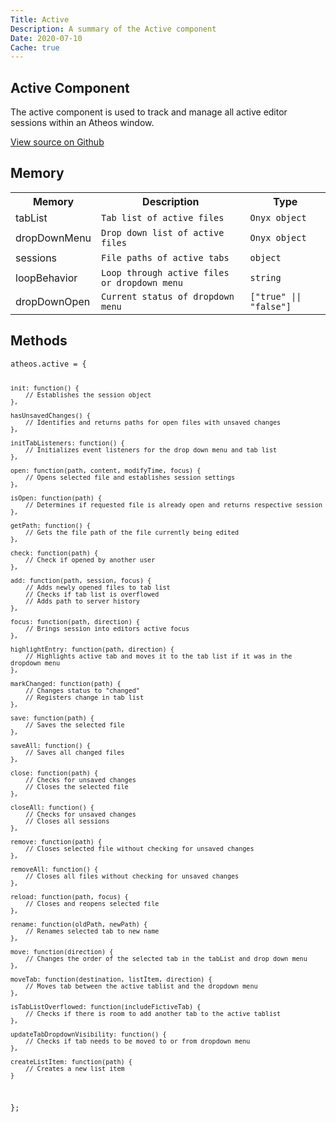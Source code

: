 ```yaml
---
Title: Active
Description: A summary of the Active component
Date: 2020-07-10
Cache: true
---
```

<section>
   <h1>Active Component</h1>
   <p>
      The active component is used to track and manage all active editor sessions within an Atheos window.
   </p>
   <a href="https://github.com/Atheos/Atheos/blob/master/components/active/init.js" class="btn download">View source on Github</a>
</section>
<section>
   <h2>Memory</h2>
   <div class="argTable">
      <table>
         <tr>
            <th>Memory</th>
            <th>Description</th>
            <th>Type</th>
         </tr>
         <tr>
            <td>tabList</td>
            <td><code>Tab list of active files</code></td>
            <td><code>Onyx object</code></td>
         </tr>
          <tr>
            <td>dropDownMenu</td>
            <td><code>Drop down list of active files</code></td>
            <td><code>Onyx object</code></td>
         </tr>
          <tr>
            <td>sessions</td>
            <td><code>File paths of active tabs</code></td>
            <td><code>object</code></td>
         </tr>
          <tr>
            <td>loopBehavior</td>
            <td><code>Loop through active files or dropdown menu</code></td>
            <td><code>string</code></td>
         </tr>
         <tr>
            <td>dropDownOpen</td>
            <td><code>Current status of dropdown menu</code></td>
            <td><code>["true" || "false"]</code></td>
         </tr>
      </table>
   </div>
</section>
<section>
   <h2>Methods</h2>
	<pre><code>atheos.active = {

	init: function() {
		// Establishes the session object
	},

	hasUnsavedChanges() {
		// Identifies and returns paths for open files with unsaved changes
	},

	initTabListeners: function() {
		// Initializes event listeners for the drop down menu and tab list
	},

	open: function(path, content, modifyTime, focus) {
		// Opens selected file and establishes session settings
	},

	isOpen: function(path) {
		// Determines if requested file is already open and returns respective session
	},

	getPath: function() {
		// Gets the file path of the file currently being edited
	},

	check: function(path) {
		// Check if opened by another user
	},

	add: function(path, session, focus) {
		// Adds newly opened files to tab list 
		// Checks if tab list is overflowed
		// Adds path to server history
	},

	focus: function(path, direction) {
		// Brings session into editors active focus
	},

	highlightEntry: function(path, direction) {
		// Highlights active tab and moves it to the tab list if it was in the dropdown menu
	},

	markChanged: function(path) {
		// Changes status to "changed"
		// Registers change in tab list
	},

	save: function(path) {
		// Saves the selected file
	},

	saveAll: function() {
		// Saves all changed files
	},

	close: function(path) {
		// Checks for unsaved changes
		// Closes the selected file
	},

	closeAll: function() {
		// Checks for unsaved changes
		// Closes all sessions
	},

	remove: function(path) {
		// Closes selected file without checking for unsaved changes
	},

	removeAll: function() {
		// Closes all files without checking for unsaved changes
	},

	reload: function(path, focus) {
		// Closes and reopens selected file
	},

	rename: function(oldPath, newPath) {
		// Renames selected tab to new name
	},

	move: function(direction) {
		// Changes the order of the selected tab in the tabList and drop down menu
	},

	moveTab: function(destination, listItem, direction) {
		// Moves tab between the active tablist and the dropdown menu 
	},

	isTabListOverflowed: function(includeFictiveTab) {
		// Checks if there is room to add another tab to the active tablist
	},

	updateTabDropdownVisibility: function() {
		// Checks if tab needs to be moved to or from dropdown menu
	},

	createListItem: function(path) {
		// Creates a new list item 
	}
};</code></pre>
  
</section>